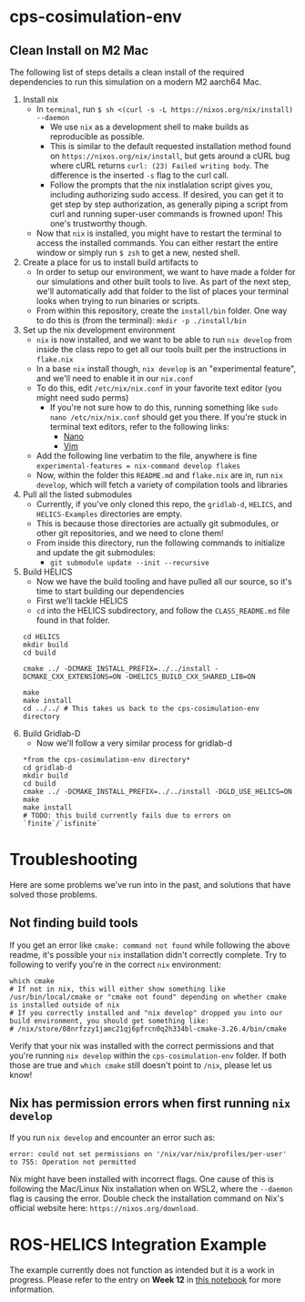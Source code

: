 # cps-cosimulation-env

## Clean Install on M2 Mac
The following list of steps details a clean install of the required dependencies to run this simulation on a modern M2 aarch64 Mac.

1. Install nix
    - In `terminal`, run `$ sh <(curl -s -L https://nixos.org/nix/install) --daemon`
        - We use `nix` as a development shell to make builds as reproducible as possible.
        - This is similar to the default requested installation method found on `https://nixos.org/nix/install`, but gets around a cURL bug where cURL returns `curl: (23) Failed writing body`. The difference is the inserted `-s` flag to the curl call.
        - Follow the prompts that the nix instlalation script gives you, including authorizing sudo access. If desired, you can get it to get step by step authorization, as generally piping a script from curl and running super-user commands is frowned upon! This one's trustworthy though.
    - Now that `nix` is installed, you might have to restart the terminal to access the installed commands. You can either restart the entire window or simply run `$ zsh` to get a new, nested shell.
2. Create a place for us to install build artifacts to
    - In order to setup our environment, we want to have made a folder for our simulations and other built tools to live. As part of the next step, we'll automatically add that folder to the list of places your terminal looks when trying to run binaries or scripts.
    - From within this repository, create the `install/bin` folder. One way to do this is (from the terminal):
        `mkdir -p ./install/bin`
3. Set up the nix development environment
    - `nix` is now installed, and we want to be able to run `nix develop` from inside the class repo to get all our tools built per the instructions in `flake.nix`
    - In a base `nix` install though, `nix develop` is an "experimental feature", and we'll need to enable it in our `nix.conf`
    - To do this, edit `/etc/nix/nix.conf` in your favorite text editor (you might need sudo perms)
        - If you're not sure how to do this, running something like `sudo nano /etc/nix/nix.conf` should get you there. If you're stuck in terminal text editors, refer to the following links:
            - [Nano](https://www.freecodecamp.org/news/how-to-save-and-exit-nano-in-terminal-nano-quit-command/)
            - [Vim](https://saturncloud.io/blog/how-do-i-exit-the-vim-editor/)
    - Add the following line verbatim to the file, anywhere is fine
        `experimental-features = nix-command develop flakes`
    - Now, within the folder this `README.md` and `flake.nix` are in, run `nix develop`, which will fetch a variety of compilation tools and libraries
4. Pull all the listed submodules
    - Currently, if you've only cloned this repo, the `gridlab-d`, `HELICS`, and `HELICS-Examples` directories are empty.
    - This is because those directories are actually git submodules, or other git repositories, and we need to clone them!
    - From inside this directory, run the following commands to initialize and update the git submodules:
        - `git submodule update --init --recursive`
5. Build HELICS
    - Now we have the build tooling and have pulled all our source, so it's time to start building our dependencies
    - First we'll tackle HELICS
    - `cd` into the HELICS subdirectory, and follow the `CLASS_README.md` file found in that folder.
    ```
    cd HELICS
    mkdir build
    cd build

    cmake ../ -DCMAKE_INSTALL_PREFIX=../../install -DCMAKE_CXX_EXTENSIONS=ON -DHELICS_BUILD_CXX_SHARED_LIB=ON

    make
    make install
    cd ../../ # This takes us back to the cps-cosimulation-env directory
    ```
6. Build Gridlab-D
    - Now we'll follow a very similar process for gridlab-d
    ```
    *from the cps-cosimulation-env directory*
    cd gridlab-d
    mkdir build
    cd build
    cmake ../ -DCMAKE_INSTALL_PREFIX=../../install -DGLD_USE_HELICS=ON
    make
    make install
    # TODO: this build currently fails due to errors on `finite`/`isfinite`
    ```

# Troubleshooting

Here are some problems we've run into in the past, and solutions that have solved those problems.

## Not finding build tools

If you get an error like `cmake: command not found` while following the above readme, it's possible your `nix` installation didn't correctly complete. Try to following to verify you're in the correct `nix` environment:

```
which cmake
# If not in nix, this will either show something like /usr/bin/local/cmake or "cmake not found" depending on whether cmake is installed outside of nix
# If you correctly installed and "nix develop" dropped you into our build environment, you should get something like:
# /nix/store/08nrfzzy1jamc21qj6pfrcn0q2h334bl-cmake-3.26.4/bin/cmake
```

Verify that your nix was installed with the correct permissions and that you're running `nix develop` within the `cps-cosimulation-env` folder. If both those are true and `which cmake` still doesn't point to `/nix`, please let us know!

## Nix has permission errors when first running `nix develop`

If you run `nix develop` and encounter an error such as:

`error: could not set permissions on '/nix/var/nix/profiles/per-user' to 755: Operation not permitted`

Nix might have been installed with incorrect flags. One cause of this is following the Mac/Linux Nix installation when on WSL2, where the `--daemon` flag is causing the error. Double check the installation command on Nix's official website here: `https://nixos.org/download`.

# ROS-HELICS Integration Example
The example currently does not function as intended but it is a work in progress. Please refer to the entry on **Week 12** in [this notebook](https://github.com/cps-vip/cps-cosimulation-env/wiki/Raj-Patel-Notebook) for more information. 
